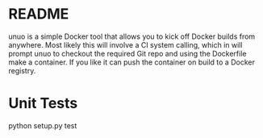 # README

unuo is a simple Docker tool that allows you to kick off Docker builds from 
anywhere. Most likely this will involve a CI system calling, which in will 
prompt unuo to checkout the required Git repo and using the Dockerfile make a 
container. If you like it can push the container on build to a Docker registry.


# Unit Tests

python setup.py test
